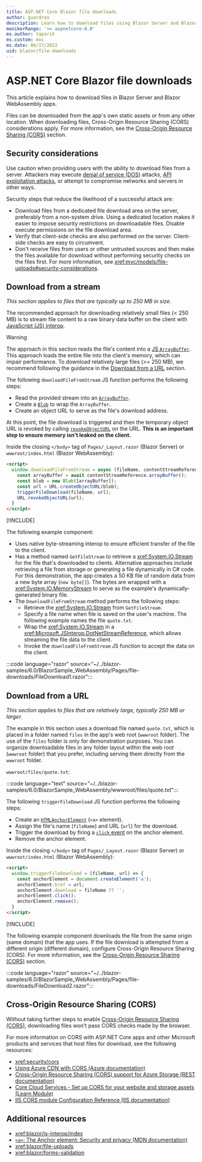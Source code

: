 ```yaml
---
title: ASP.NET Core Blazor file downloads
author: guardrex
description: Learn how to download files using Blazor Server and Blazor WebAssembly.
monikerRange: '>= aspnetcore-6.0'
ms.author: taparik
ms.custom: mvc
ms.date: 06/17/2022
uid: blazor/file-downloads
---
```

# ASP.NET Core Blazor file downloads

This article explains how to download files in Blazor Server and Blazor WebAssembly apps.

Files can be downloaded from the app's own static assets or from any other location. When downloading files, Cross-Origin Resource Sharing (CORS) considerations apply. For more information, see the [Cross-Origin Resource Sharing (CORS)](#cross-origin-resource-sharing-cors) section.

## Security considerations

Use caution when providing users with the ability to download files from a server. Attackers may execute [denial of service (DOS)](/windows-hardware/drivers/ifs/denial-of-service) attacks, [API exploitation attacks](https://developer.mozilla.org/docs/Web/HTML/Element/a#security_and_privacy), or attempt to compromise networks and servers in other ways.

Security steps that reduce the likelihood of a successful attack are:

* Download files from a dedicated file download area on the server, preferably from a non-system drive. Using a dedicated location makes it easier to impose security restrictions on downloadable files. Disable execute permissions on the file download area.
* Verify that client-side checks are also performed on the server. Client-side checks are easy to circumvent.
* Don't receive files from users or other untrusted sources and then make the files available for download without performing security checks on the files first. For more information, see <xref:mvc/models/file-uploads#security-considerations>.

## Download from a stream

*This section applies to files that are typically up to 250 MB in size.*

The recommended approach for downloading relatively small files (\< 250 MB) is to stream file content to a raw binary data buffer on the client with [JavaScript (JS) interop](xref:blazor/js-interop/index).

> [!WARNING]
> The approach in this section reads the file's content into a [JS `ArrayBuffer`](https://developer.mozilla.org/docs/Web/JavaScript/Reference/Global_Objects/ArrayBuffer). This approach loads the entire file into the client's memory, which can impair performance. To download relatively large files (\>= 250 MB), we recommend following the guidance in the [Download from a URL](#download-from-a-url) section.

The following `downloadFileFromStream` JS function performs the following steps:

* Read the provided stream into an [`ArrayBuffer`](https://developer.mozilla.org/docs/Web/JavaScript/Reference/Global_Objects/ArrayBuffer).
* Create a [`Blob`](https://developer.mozilla.org/docs/Web/API/Blob) to wrap the `ArrayBuffer`.
* Create an object URL to serve as the file's download address.

At this point, the file download is triggered and then the temporary object URL is revoked by calling [`revokeObjectURL`](https://developer.mozilla.org/docs/Web/API/URL/revokeObjectURL) on the URL. **This is an important step to ensure memory isn't leaked on the client.**

Inside the closing `</body>` tag of `Pages/_Layout.razor` (Blazor Server) or `wwwroot/index.html` (Blazor WebAssembly):

```html
<script>
  window.downloadFileFromStream = async (fileName, contentStreamReference) => {
    const arrayBuffer = await contentStreamReference.arrayBuffer();
    const blob = new Blob([arrayBuffer]);
    const url = URL.createObjectURL(blob);
    triggerFileDownload(fileName, url);
    URL.revokeObjectURL(url);
  }
</script>
```

[!INCLUDE[](~/blazor/includes/js-location.md)]

The following example component:

* Uses native byte-streaming interop to ensure efficient transfer of the file to the client.
* Has a method named `GetFileStream` to retrieve a <xref:System.IO.Stream> for the file that's downloaded to clients. Alternative approaches include retrieving a file from storage or generating a file dynamically in C# code. For this demonstration, the app creates a 50 KB file of random data from a new byte array (`new byte[]`). The bytes are wrapped with a <xref:System.IO.MemoryStream> to serve as the example's dynamically-generated binary file.
* The `DownloadFileFromStream` method performs the following steps:
  * Retrieve the <xref:System.IO.Stream> from `GetFileStream`.
  * Specify a file name when file is saved on the user's machine. The following example names the file `quote.txt`.
  * Wrap the <xref:System.IO.Stream> in a <xref:Microsoft.JSInterop.DotNetStreamReference>, which allows streaming the file data to the client.
  * Invoke the `downloadFileFromStream` JS function to accept the data on the client.

:::code language="razor" source="~/../blazor-samples/6.0/BlazorSample_WebAssembly/Pages/file-downloads/FileDownload1.razor":::

## Download from a URL

*This section applies to files that are relatively large, typically 250 MB or larger.*

The example in this section uses a download file named `quote.txt`, which is placed in a folder named `files` in the app's web root (`wwwroot` folder). The use of the `files` folder is only for demonstration purposes. You can organize downloadable files in any folder layout within the web root (`wwwroot` folder) that you prefer, including serving them directly from the `wwwroot` folder.

`wwwroot/files/quote.txt`:

:::code language="text" source="~/../blazor-samples/6.0/BlazorSample_WebAssembly/wwwroot/files/quote.txt":::

The following `triggerFileDownload` JS function performs the following steps:

* Create an [`HTMLAnchorElement`](https://developer.mozilla.org/docs/Web/API/HTMLAnchorElement) (`<a>` element).
* Assign the file's name (`fileName`) and URL (`url`) for the download.
* Trigger the download by firing a [`click` event](https://developer.mozilla.org/docs/Web/API/HTMLElement/click) on the anchor element.
* Remove the anchor element.

Inside the closing `</body>` tag of `Pages/_Layout.razor` (Blazor Server) or `wwwroot/index.html` (Blazor WebAssembly):

```html
<script>
  window.triggerFileDownload = (fileName, url) => {
    const anchorElement = document.createElement('a');
    anchorElement.href = url;
    anchorElement.download = fileName ?? '';
    anchorElement.click();
    anchorElement.remove();
  }
</script>
```

[!INCLUDE[](~/blazor/includes/js-location.md)]

The following example component downloads the file from the same origin (same domain) that the app uses. If the file download is attempted from a different origin (different domain), configure Cross-Origin Resource Sharing (CORS). For more information, see the [Cross-Origin Resource Sharing (CORS)](#cross-origin-resource-sharing-cors) section.

:::code language="razor" source="~/../blazor-samples/6.0/BlazorSample_WebAssembly/Pages/file-downloads/FileDownload2.razor":::

## Cross-Origin Resource Sharing (CORS)

Without taking further steps to enable [Cross-Origin Resource Sharing (CORS)](https://developer.mozilla.org/docs/Web/HTTP/CORS), downloading files won't pass CORS checks made by the browser.

For more information on CORS with ASP.NET Core apps and other Microsoft products and services that host files for download, see the following resources:

* <xref:security/cors>
* [Using Azure CDN with CORS (Azure documentation)](/azure/cdn/cdn-cors)
* [Cross-Origin Resource Sharing (CORS) support for Azure Storage (REST documentation)](/rest/api/storageservices/cross-origin-resource-sharing--cors--support-for-the-azure-storage-services)
* [Core Cloud Services - Set up CORS for your website and storage assets (Learn Module)](/learn/modules/set-up-cors-website-storage/)
* [IIS CORS module Configuration Reference (IIS documentation)](/iis/extensions/cors-module/cors-module-configuration-reference)

## Additional resources

* <xref:blazor/js-interop/index>
* [`<a>`: The Anchor element: Security and privacy (MDN documentation)](https://developer.mozilla.org/docs/Web/HTML/Element/a#security_and_privacy)
* <xref:blazor/file-uploads>
* <xref:blazor/forms-validation>
